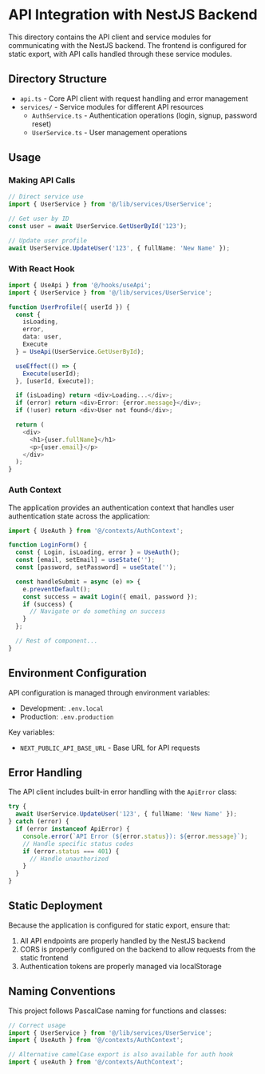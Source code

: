 # API Integration with NestJS Backend

This directory contains the API client and service modules for communicating with the NestJS backend. The frontend is configured for static export, with API calls handled through these service modules.

## Directory Structure

- `api.ts` - Core API client with request handling and error management
- `services/` - Service modules for different API resources
  - `AuthService.ts` - Authentication operations (login, signup, password reset)
  - `UserService.ts` - User management operations

## Usage

### Making API Calls

```typescript
// Direct service use
import { UserService } from '@/lib/services/UserService';

// Get user by ID
const user = await UserService.GetUserById('123');

// Update user profile
await UserService.UpdateUser('123', { fullName: 'New Name' });
```

### With React Hook

```typescript
import { UseApi } from '@/hooks/useApi';
import { UserService } from '@/lib/services/UserService';

function UserProfile({ userId }) {
  const { 
    isLoading, 
    error, 
    data: user, 
    Execute 
  } = UseApi(UserService.GetUserById);

  useEffect(() => {
    Execute(userId);
  }, [userId, Execute]);

  if (isLoading) return <div>Loading...</div>;
  if (error) return <div>Error: {error.message}</div>;
  if (!user) return <div>User not found</div>;

  return (
    <div>
      <h1>{user.fullName}</h1>
      <p>{user.email}</p>
    </div>
  );
}
```

### Auth Context

The application provides an authentication context that handles user authentication state across the application:

```typescript
import { UseAuth } from '@/contexts/AuthContext';

function LoginForm() {
  const { Login, isLoading, error } = UseAuth();
  const [email, setEmail] = useState('');
  const [password, setPassword] = useState('');

  const handleSubmit = async (e) => {
    e.preventDefault();
    const success = await Login({ email, password });
    if (success) {
      // Navigate or do something on success
    }
  };

  // Rest of component...
}
```

## Environment Configuration

API configuration is managed through environment variables:

- Development: `.env.local`
- Production: `.env.production`

Key variables:
- `NEXT_PUBLIC_API_BASE_URL` - Base URL for API requests

## Error Handling

The API client includes built-in error handling with the `ApiError` class:

```typescript
try {
  await UserService.UpdateUser('123', { fullName: 'New Name' });
} catch (error) {
  if (error instanceof ApiError) {
    console.error(`API Error (${error.status}): ${error.message}`);
    // Handle specific status codes
    if (error.status === 401) {
      // Handle unauthorized
    }
  }
}
```

## Static Deployment

Because the application is configured for static export, ensure that:

1. All API endpoints are properly handled by the NestJS backend
2. CORS is properly configured on the backend to allow requests from the static frontend
3. Authentication tokens are properly managed via localStorage

## Naming Conventions

This project follows PascalCase naming for functions and classes:

```typescript
// Correct usage
import { UserService } from '@/lib/services/UserService';
import { UseAuth } from '@/contexts/AuthContext';

// Alternative camelCase export is also available for auth hook
import { useAuth } from '@/contexts/AuthContext';
``` 